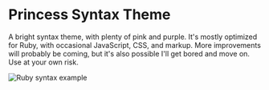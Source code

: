 # Princess Syntax Theme

A bright syntax theme, with plenty of pink and purple. It's mostly optimized for Ruby, with occasional JavaScript, CSS, and markup. More improvements will probably be coming, but it's also possible I'll get bored and move on. Use at your own risk.

![Ruby syntax example](https://raw.githubusercontent.com/duien/princess-syntax/master/screenshots/ruby_princess.png)
